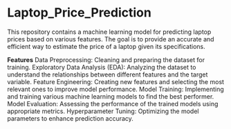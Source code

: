 # Laptop_Price_Prediction
This repository contains a machine learning model for predicting laptop prices based on various features. The goal is to provide an accurate and efficient way to estimate the price of a laptop given its specifications.

**Features**
Data Preprocessing: Cleaning and preparing the dataset for training.
Exploratory Data Analysis (EDA): Analyzing the dataset to understand the relationships between different features and the target variable.
Feature Engineering: Creating new features and selecting the most relevant ones to improve model performance.
Model Training: Implementing and training various machine learning models to find the best performer.
Model Evaluation: Assessing the performance of the trained models using appropriate metrics.
Hyperparameter Tuning: Optimizing the model parameters to enhance prediction accuracy.

